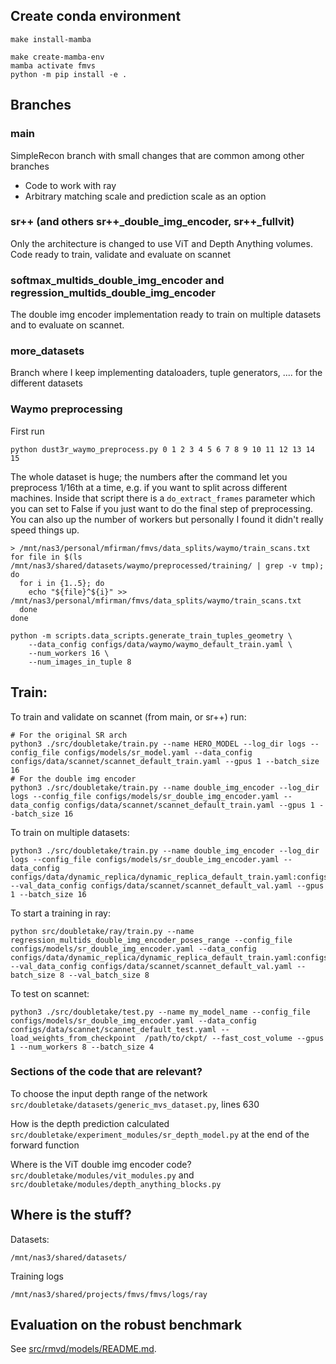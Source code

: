 ## Create conda environment

```
make install-mamba

make create-mamba-env
mamba activate fmvs
python -m pip install -e .
```

## Branches

### main
SimpleRecon branch with small changes that are common among other branches
 - Code to work with ray
 - Arbitrary matching scale and prediction scale as an option

### sr++ (and others sr++_double_img_encoder, sr++_fullvit)
Only the architecture is changed to use ViT and Depth Anything volumes. Code ready to train, validate and evaluate on scannet

### softmax_multids_double_img_encoder and regression_multids_double_img_encoder
The double img encoder implementation ready to train on multiple datasets and to evaluate on scannet.

### more_datasets
Branch where I keep implementing dataloaders, tuple generators, .... for the different datasets


### Waymo preprocessing

First run
```
python dust3r_waymo_preprocess.py 0 1 2 3 4 5 6 7 8 9 10 11 12 13 14 15
```
The whole dataset is huge; the numbers after the command let you preprocess 1/16th at a time, e.g. if you want to split across different machines.
Inside that script there is a `do_extract_frames` parameter which you can set to False if you just want to do the final step of preprocessing. You can also up the number of workers but personally I found it didn't really speed things up.

```
> /mnt/nas3/personal/mfirman/fmvs/data_splits/waymo/train_scans.txt
for file in $(ls /mnt/nas3/shared/datasets/waymo/preprocessed/training/ | grep -v tmp); do
  for i in {1..5}; do
    echo "${file}^${i}" >> /mnt/nas3/personal/mfirman/fmvs/data_splits/waymo/train_scans.txt
  done
done

python -m scripts.data_scripts.generate_train_tuples_geometry \
    --data_config configs/data/waymo/waymo_default_train.yaml \
    --num_workers 16 \
    --num_images_in_tuple 8
```

## Train:

To train and validate on scannet (from main, or sr++) run:
```
# For the original SR arch
python3 ./src/doubletake/train.py --name HERO_MODEL --log_dir logs --config_file configs/models/sr_model.yaml --data_config configs/data/scannet/scannet_default_train.yaml --gpus 1 --batch_size 16
# For the double img encoder
python3 ./src/doubletake/train.py --name double_img_encoder --log_dir logs --config_file configs/models/sr_double_img_encoder.yaml --data_config configs/data/scannet/scannet_default_train.yaml --gpus 1 --batch_size 16
```

To train on multiple datasets:

```
python3 ./src/doubletake/train.py --name double_img_encoder --log_dir logs --config_file configs/models/sr_double_img_encoder.yaml --data_config configs/data/dynamic_replica/dynamic_replica_default_train.yaml:configs/data/matrix_city/matrix_city_default_train.yaml:configs/data/hypersim/hypersim_default_train.yaml:configs/data/blendedmvg/blendedmvg_default_val.yaml:configs/data/tartanair/tartanair_default_train.yaml:configs/data/vkitti/vkitti_default_train.yaml --val_data_config configs/data/scannet/scannet_default_val.yaml --gpus 1 --batch_size 16
```

To start a training in ray:

```
python src/doubletake/ray/train.py --name regression_multids_double_img_encoder_poses_range --config_file configs/models/sr_double_img_encoder.yaml --data_config configs/data/dynamic_replica/dynamic_replica_default_train.yaml:configs/data/matrix_city/matrix_city_default_train.yaml:configs/data/hypersim/hypersim_default_train.yaml:configs/data/blendedmvg/blendedmvg_default_val.yaml:configs/data/tartanair/tartanair_default_train.yaml:configs/data/vkitti/vkitti_default_train.yaml --val_data_config configs/data/scannet/scannet_default_val.yaml --batch_size 8 --val_batch_size 8
```

To test on scannet:
```
python3 ./src/doubletake/test.py --name my_model_name --config_file configs/models/sr_double_img_encoder.yaml --data_config configs/data/scannet/scannet_default_test.yaml --load_weights_from_checkpoint  /path/to/ckpt/ --fast_cost_volume --gpus 1 --num_workers 8 --batch_size 4
```

### Sections of the code that are relevant?

To choose the input depth range of the network `src/doubletake/datasets/generic_mvs_dataset.py`, lines 630

How is the depth prediction calculated `src/doubletake/experiment_modules/sr_depth_model.py` at the end of the forward function

Where is the ViT double img encoder code? `src/doubletake/modules/vit_modules.py` and `src/doubletake/modules/depth_anything_blocks.py`



## Where is the stuff?

Datasets:
```
/mnt/nas3/shared/datasets/
```

Training logs
```
/mnt/nas3/shared/projects/fmvs/fmvs/logs/ray
```


## Evaluation on the robust benchmark

See [src/rmvd/models/README.md](src/rmvd/models/README.md).